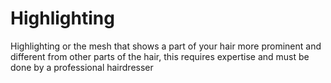 # Highlighting
Highlighting or the mesh that shows a part of your hair more prominent and different from other parts of the hair, this requires expertise and must be done by a professional hairdresser
